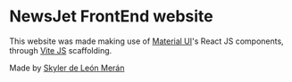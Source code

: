 # NewsJet FrontEnd website

This website was made making use of [Material UI](https://mui.com/material-ui/)'s React JS components, through [Vite JS](https://vitejs.dev/) scaffolding.

Made by [Skyler de León Merán](https://github.com/herr-derlowe)